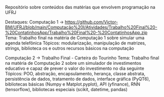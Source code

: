 Repositório sobre conteúdos das matérias que envolvem programação na UFRJ

Destaques:
Computação 1 -> https://github.com/Victor-BM/UFRJ/blob/main/Computação%20I/Atividades/Trabalho%20Final%20-%20ContatinhosApp/Trabalho%20Final%20-%20ContatinhosApp.zip
    Tema: Trabalho final na matéria de Computação 1 sobre simular uma agenda telefônica
    Tópicos: modularização, manipulação de matrizes, strings, biblioteca os e outros recursos básicos na computação

Computação 2 -> Trabalho Final - Carteira do Tourinho
    Tema: Trabalho final na matéria de Computação 2 sobre um simulador de investimentos educativo e capaz de prever o valor do investimento no dia seguinte
    Tópicos: POO, abstração, encapsulamento, herança, classe abstrata, persistência de dados, tratamento de dados, interface gráfica (PyQT6),
    bibliotecas básicas (Numpy e Matplot.pyplot), API (yfinance), RNN (tensorflow), bibliotecas especiais (scikit, datetime, pandas)
